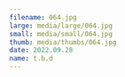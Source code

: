 ```yaml
---
filename: 064.jpg
large: media/large/064.jpg
small: media/small/064.jpg
thumb: media/thumbs/064.jpg
date: 2022.09.28
name: t.b.d
---
```

